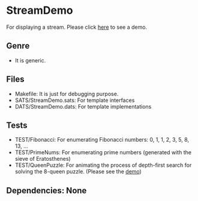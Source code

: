 # StreamDemo

For displaying a stream.
Please click [here](https://xanadu-lang.github.io/contrib/githwxi/StreamDemo/TEST/QueenPuzzle/2020-12-10/.)
to see a demo.

## Genre
- It is generic.

## Files
- Makefile: It is just for debugging purpose.
- SATS/StreamDemo.sats: For template interfaces
- DATS/StreamDemo.dats: For template implementations

## Tests
- TEST/Fibonacci: For enumerating Fibonacci numbers: 0, 1, 1, 2, 3, 5, 8, 13, ...
- TEST/PrimeNums: For enumerating prime numbers (generated with the sieve of Eratosthenes)
- TEST/QueenPuzzle: For animating the process of depth-first search for solving the 8-queen puzzle.
  (Please see the [demo](https://xanadu-lang.github.io/contrib/githwxi/StreamDemo/TEST/QueenPuzzle/2020-12-10/.))

## Dependencies: None
